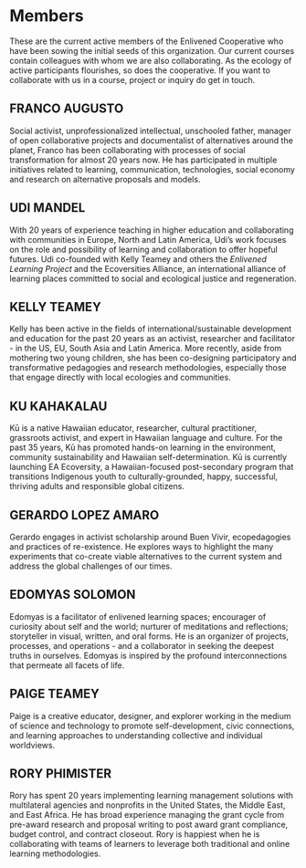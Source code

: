 # Members

These are the current active members of the Enlivened Cooperative who have been sowing the initial seeds of this organization. Our current courses contain colleagues with whom we are also collaborating. As the ecology of active participants flourishes, so does the cooperative. If you want to collaborate with us in a course, project or inquiry do get in touch.

## FRANCO AUGUSTO

Social activist, unprofessionalized intellectual, unschooled father, manager of open collaborative projects and documentalist of alternatives around the planet, Franco has been collaborating with processes of social transformation for almost 20 years now. He has participated in multiple initiatives related to learning, communication, technologies, social economy and research on alternative proposals and models.

## UDI MANDEL

With 20 years of experience teaching in higher education and collaborating with communities in Europe, North and Latin America, Udi’s work focuses on the role and possibility of learning and collaboration to offer hopeful futures. Udi co-founded with Kelly Teamey and others the _Enlivened Learning Project_ and the Ecoversities Alliance, an international alliance of learning places committed to social and ecological justice and regeneration. 

## KELLY TEAMEY

Kelly has been active in the fields of international/sustainable development and education for the past 20 years as an activist, researcher and facilitator - in the US, EU, South Asia and Latin America.  More recently, aside from mothering two young children, she has been co-designing participatory and transformative pedagogies and research methodologies, especially those that engage directly with local ecologies and communities.  

## KU KAHAKALAU

Kū is a native Hawaiian educator, researcher, cultural practitioner, grassroots activist, and expert in Hawaiian language and culture. For the past 35 years, Kū has promoted hands-on learning in the environment, community sustainability and Hawaiian self-determination. Kū is currently launching EA Ecoversity, a Hawaiian-focused post-secondary program that transitions Indigenous youth to culturally-grounded, happy, successful, thriving adults and responsible global citizens.

## GERARDO LOPEZ AMARO

Gerardo engages in activist scholarship around Buen Vivir, ecopedagogies and practices of re-existence. He explores ways to highlight the many experiments that co-create viable alternatives to the current system and address the global challenges of our times. 

## EDOMYAS SOLOMON

Edomyas is a facilitator of enlivened learning spaces; encourager of curiosity about self and the world; nurturer of meditations and reflections; storyteller in visual, written, and oral forms.  He is an organizer of projects, processes, and operations - and a collaborator in seeking the deepest truths in ourselves. Edomyas is inspired by the profound interconnections that permeate all facets of life.

## PAIGE TEAMEY

Paige is a creative educator, designer, and explorer working in the medium of science and technology to promote self-development, civic connections, and learning approaches to understanding collective and individual worldviews.

## RORY PHIMISTER

Rory has spent 20 years implementing learning management solutions with multilateral agencies and nonprofits in the United States, the Middle East, and East Africa.  He has broad experience managing the grant cycle from pre-award research and proposal writing to post award grant compliance, budget control, and contract closeout. Rory is happiest when he is collaborating with teams of learners to leverage both traditional and online learning methodologies.

